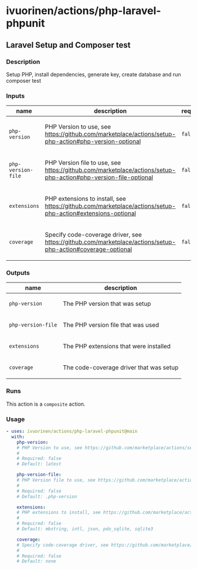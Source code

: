 # ivuorinen/actions/php-laravel-phpunit

## Laravel Setup and Composer test

### Description

Setup PHP, install dependencies, generate key, create database and run composer test

### Inputs

| name               | description                                                                                                           | required | default                                     |
| ------------------ | --------------------------------------------------------------------------------------------------------------------- | -------- | ------------------------------------------- |
| `php-version`      | <p>PHP Version to use, see https://github.com/marketplace/actions/setup-php-action#php-version-optional</p>           | `false`  | `latest`                                    |
| `php-version-file` | <p>PHP Version file to use, see https://github.com/marketplace/actions/setup-php-action#php-version-file-optional</p> | `false`  | `.php-version`                              |
| `extensions`       | <p>PHP extensions to install, see https://github.com/marketplace/actions/setup-php-action#extensions-optional</p>     | `false`  | `mbstring, intl, json, pdo_sqlite, sqlite3` |
| `coverage`         | <p>Specify code-coverage driver, see https://github.com/marketplace/actions/setup-php-action#coverage-optional</p>    | `false`  | `none`                                      |

### Outputs

| name               | description                                    |
| ------------------ | ---------------------------------------------- |
| `php-version`      | <p>The PHP version that was setup</p>          |
| `php-version-file` | <p>The PHP version file that was used</p>      |
| `extensions`       | <p>The PHP extensions that were installed</p>  |
| `coverage`         | <p>The code-coverage driver that was setup</p> |

### Runs

This action is a `composite` action.

### Usage

```yaml
- uses: ivuorinen/actions/php-laravel-phpunit@main
  with:
    php-version:
    # PHP Version to use, see https://github.com/marketplace/actions/setup-php-action#php-version-optional
    #
    # Required: false
    # Default: latest

    php-version-file:
    # PHP Version file to use, see https://github.com/marketplace/actions/setup-php-action#php-version-file-optional
    #
    # Required: false
    # Default: .php-version

    extensions:
    # PHP extensions to install, see https://github.com/marketplace/actions/setup-php-action#extensions-optional
    #
    # Required: false
    # Default: mbstring, intl, json, pdo_sqlite, sqlite3

    coverage:
    # Specify code-coverage driver, see https://github.com/marketplace/actions/setup-php-action#coverage-optional
    #
    # Required: false
    # Default: none
```
